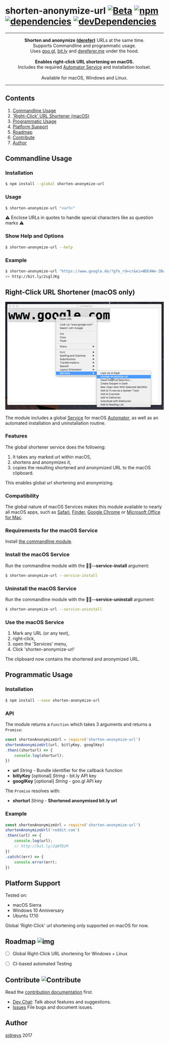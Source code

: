 # shorten-anonymize-url [![Beta](https://img.shields.io/badge/status-beta-red.svg?style=flat)]() [![npm](https://img.shields.io/npm/v/shorten-anonymize-url.svg?style=flat-square)](https://npmjs.com/package/shorten-anonymize-url) [![dependencies](https://img.shields.io/david/sidneys/shorten-anonymize-url.svg?style=flat-square)](https://npmjs.com/package/shorten-anonymize-url) [![devDependencies](https://img.shields.io/david/dev/sidneys/shorten-anonymize-url.svg?style=flat-square)](https://npmjs.com/package/desktop-dimmer)

------

<p align="center">
  <b>Shorten and anonymize (<a href="https://en.wikipedia.org/wiki/URL_redirection#Removing_referer_information">derefer</a>)</b> URLs at the same time.<br>
   Supports Commandline and programmatic usage.<br>
  Uses <a href="https://goo.gl">goo.gl</a>, <a href="https://bit.ly">bit.ly</a> and <a href="https://dereferer.me">dereferer.me</a> under the hood.<br><br>
  <b>Enables right-click URL shortening on macOS.</b><br>
  Includes the required <a href="https://en.wikipedia.org/wiki/List_of_macOS_components#Automator">Automator Service</a> and installation toolset.<br><br>
  Available for macOS, Windows and Linux.
</p>

------


## Contents

1. [Commandline Usage](#commandline_usage)
1. ['Right-Click' URL Shortener (macOS)](#right-click_url_shortener_(macos))
1. [Programmatic Usage](#programmatic_usage)
1. [Platform Support](#platform_support)
1. [Roadmap](#roadmap)
1. [Contribute](#contribute)
1. [Author](#author)


## <a name="commandline_usage"/></a> Commandline Usage

### Installation

```bash
$ npm install --global shorten-anonymize-url
```

### Usage

```bash
$ shorten-anonymize-url "<url>"
```

⚠️ Enclose URLs in quotes to handle special characters like as question marks ⚠️

### Show Help and Options

```bash
$ shorten-anonymize-url --help
```

### Example

```bash
$ shorten-anonymize-url "https://www.google.de/?gfe_rd=cr&ei=WDE4We-3BcfPXr7dpdgH&gws_rd=ssl"
>> http://bit.ly/2sglJKg
```


## <a name="right-click_url_shortener_(macos)"/></a> Right-Click URL Shortener (macOS only)

![screenshot-macos](./resources/screenshots/screenshot-macos-1.png)


The module includes a global [Service](https://www.macosxautomation.com/services/) for macOS [Automator](https://en.wikipedia.org/wiki/List_of_macOS_components#Automator), as well as an automated installation and uninstallation routine.

### Features

The global shortener service does the following:

 1. It takes any marked url within macOS,
 1. shortens and anonymizes it,
 1. copies the resulting shortened and anonymized URL to the macOS clipboard.

This enables global url shortening and anonymizing.

### Compatibility

The global nature of macOS Services makes this module available to nearly all macOS apps, such as [Safari](https://www.apple.com/safari/), [Finder](https://en.wikipedia.org/wiki/Finder_(software)), [Google Chrome](https://www.google.de/chrome/browser/desktop/) or [Microsoft Office for Mac](https://products.office.com/en-us/mac/microsoft-office-for-mac).

### Requirements for the macOS Service

Install [the commandline module](#commandline-use).

### Install the macOS Service

Run the commandline module with the **--service-install** argument:

```bash
$ shorten-anonymize-url --service-install
```

### Uninstall the macOS Service

Run the commandline module with the **--service-uninstall** argument:

```bash
$ shorten-anonymize-url --service-uninstall
```

### Use the macOS Service

1. Mark any URL (or any text),
1. right-click,
1. open the 'Services' menu,
1. Click 'shorten-anonymize-url'

The clipboard now contains the shortened and anonymized URL.

## <a name="programmatic_usage"/></a> Programmatic Usage

### Installation

```bash
$ npm install --save shorten-anonymize-url
```

### API

The module returns a `Function` which takes 3 arguments and returns a `Promise`:

```js
const shortenAnonymizeUrl = require('shorten-anonymize-url')
shortenAnonymizeUrl(url, bitlyKey, googlKey)
.then((shorturl) => {
    console.log(shorturl);
})
```

 - **url** *String* - Bundle identifier for the callback function
 - **bitlyKey** [optional] *String* - bit.ly API key
 - **googlKey** [optional] *String* - goo.gl API key

The `Promise` resolves with:

 - **shorturl** *String* - **Shortened anonymised bit.ly url**

### Example

```js
const shortenAnonymizeUrl = require('shorten-anonymize-url')
shortenAnonymizeUrl('reddit.com')
.then((url) => {
    console.log(url);
    // http://bit.ly/2qWTDzM
})
.catch((err) => {
    console.error(err);
})
```


## <a name="platform_support"/></a> Platform Support

Tested on:

- macOS Sierra
- Windows 10 Anniversary
- Ubuntu 17.10

Global 'Right-Click' url shortening only supported on macOS for now.


## <a name="roadmap"/></a> Roadmap ![img](https://img.shields.io/badge/proposals-welcome-green.svg?style=flat)

- [ ] Global Right-Click URL shortening for Windows + Linux
- [ ] CI-based automated Testing


## <a name="contribute"/></a> Contribute ![Contribute](https://img.shields.io/badge/contributions-wanted-red.svg?style=flat-square)

Read the [contribution documentation](https://github.com/sidneys/shorten-anonymize-url/blob/release/CONTRIBUTING.md) first.

- [Dev Chat](http://gitter.im/sidneys/shorten-anonymize-url): Talk about features and suggestions.
- [Issues](http;//github.com/sidneys/shorten-anonymize-url/issues) File bugs and document issues.


## <a name="author"/></a> Author

[sidneys](http://sidneys.github.io) 2017


